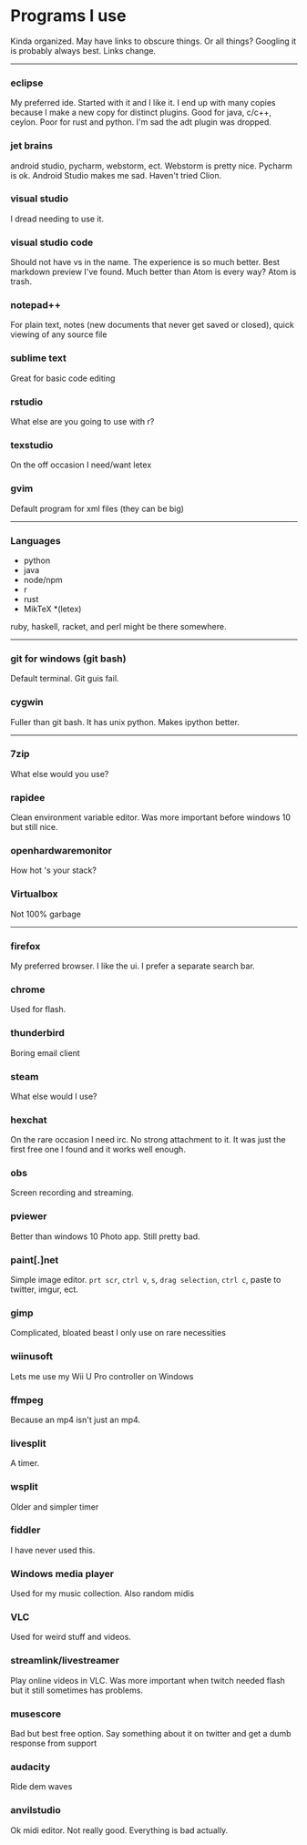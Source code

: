 # Programs I use
Kinda organized. May have links to obscure things. Or all things? Googling it is probably always best. Links change.

---

### eclipse
My preferred ide. Started with it and I like it. I end up with many copies because I make a new copy for distinct plugins. Good for java, c/c++, ceylon. Poor for rust and python. I'm sad the adt plugin was dropped.

### jet brains 
android studio, pycharm, webstorm, ect. Webstorm is pretty nice. Pycharm is ok. Android Studio makes me sad. Haven't tried Clion. 

### visual studio
I dread needing to use it.

### visual studio code
Should not have vs in the name. The experience is so much better. Best markdown preview I've found. Much better than Atom is every way? Atom is trash.

### notepad++
For plain text, notes (new documents that never get saved or closed), quick viewing of any source file

### sublime text
Great for basic code editing

### rstudio
What else are you going to use with r?

### texstudio
On the off occasion I need/want letex

### gvim
Default program for xml files (they can be big)

--- 

### Languages 

* python
* java
* node/npm
* r
* rust
* MikTeX *(letex)

ruby, haskell, racket, and perl might be there somewhere. 

---

### git for windows (git bash)
Default terminal. Git guis fail.

### cygwin
Fuller than git bash. It has unix python. Makes ipython better.

---

### 7zip
What else would you use?

### rapidee
Clean environment variable editor. Was more important before windows 10 but still nice.

### openhardwaremonitor
How hot 's your stack?

### Virtualbox
Not 100% garbage

---


### firefox
My preferred browser. I like the ui. I prefer a separate search bar.

### chrome
Used for flash.

### thunderbird
Boring email client

### steam
What else would I use?

### hexchat
On the rare occasion I need irc. No strong attachment to it. It was just the first free one I found and it works well enough.

### obs
Screen recording and streaming.

### pviewer
Better than windows 10 Photo app. Still pretty bad.

### paint[.]net
Simple image editor. `prt scr`, `ctrl v`, `s`, `drag selection`, `ctrl c`, paste to twitter, imgur, ect.

### gimp
Complicated, bloated beast I only use on rare necessities 

### wiinusoft
Lets me use my Wii U Pro controller on Windows

### ffmpeg
Because an mp4 isn't just an mp4.

### livesplit
A timer.

### wsplit
Older and simpler timer

### fiddler
I have never used this.

### Windows media player
Used for my music collection. Also random midis

### VLC
Used for weird stuff and videos.

### streamlink/livestreamer
Play online videos in VLC. Was more important when twitch needed flash but it still sometimes has problems.

### musescore
Bad but best free option. Say something about it on twitter and get a dumb response from support

### audacity
Ride dem waves

### anvilstudio
Ok midi editor. Not really good. Everything is bad actually. 

